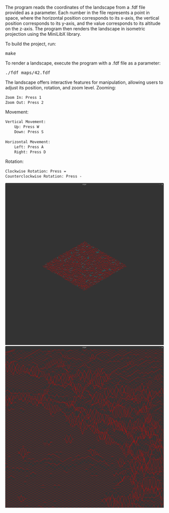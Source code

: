 The program reads the coordinates of the landscape from a .fdf file provided as a parameter. Each number in the file represents a point in space, where the horizontal position corresponds to its x-axis, the vertical position corresponds to its y-axis, and the value corresponds to its altitude on the z-axis. The program then renders the landscape in isometric projection using the MiniLibX library.

To build the project, run:
<pre>
make
</pre>

To render a landscape, execute the program with a .fdf file as a parameter:
<pre>
./fdf maps/42.fdf
</pre>
The landscape offers interactive features for manipulation, allowing users to adjust its position, rotation, and zoom level.
Zooming:

    Zoom In: Press 1
    Zoom Out: Press 2

Movement:

    Vertical Movement:
        Up: Press W
        Down: Press S

    Horizontal Movement:
        Left: Press A
        Right: Press D

Rotation:

    Clockwise Rotation: Press =
    Counterclockwise Rotation: Press -

  
<img src="first.png"  style=" height: auto;"><img src="mars.png" style="height: auto;">
